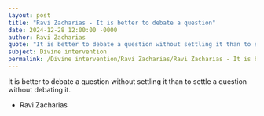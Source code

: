```yaml
---
layout: post
title: "Ravi Zacharias - It is better to debate a question"
date: 2024-12-28 12:00:00 -0000
author: Ravi Zacharias
quote: "It is better to debate a question without settling it than to settle a question without debating it."
subject: Divine intervention
permalink: /Divine intervention/Ravi Zacharias/Ravi Zacharias - It is better to debate a question
---
```


It is better to debate a question without settling it than to settle a question without debating it.

- Ravi Zacharias
